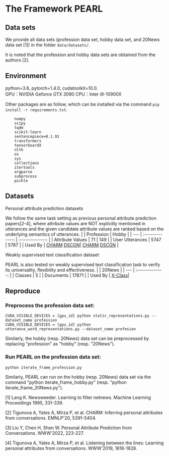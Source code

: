 # The Framework PEARL
## Data sets
We provide all data sets (profession data set, hobby data set, and 20News data set [1]) in the folder `data/datasets/`.

It is noted that the profession and hobby data sets are obtained from the authors [2].

## Environment

python=3.6, pytorch=1.4.0, cudatoolkit=10.0.                                                    
GPU：NVIDIA Geforce GTX 3090   CPU：Inter i9-10900X                                  

Other packages are as follow, which can be installed via the command `pip install -r requirements.txt`.
```
    numpy
    scipy
    tqdm
    scikit-learn
    sentencepiece=0.1.91
    transformers
    tensorboardX
    nltk
    os
    sys
    collections
    itertools
    argparse
    subprocess
    pickle
```
## Datasets
Personal attribute prediction datasets

We follow the same task setting as previous personal attribute prediction papers[2-4], where attribute values are NOT explicitly mentioned in utterances and the given candidate attribute values are ranked based on the underlying semantics of utterances.
|     | Profession | Hobby |
| --- | :-------------: | :-------------: |
| Attribute Values | 71 | 149 |
| User Utterances | 5747 | 5787 |
| Used By | [CHARM](https://aclanthology.org/2020.emnlp-main.434/)  [DSCGN](https://dl.acm.org/doi/abs/10.1145/3487553.3524248)| [CHARM](https://aclanthology.org/2020.emnlp-main.434/)  [DSCGN](https://dl.acm.org/doi/abs/10.1145/3487553.3524248) |

Weakly supervised text classification dataset

PEARL is also tested on weakly supervised text classification task to verify its universality, flexibility and effectiveness.
| | 20News |
| --- | :-------------: |
| Classes | 5 |
| Documents | 17871 |
| Used By | [X-Class](https://arxiv.org/abs/2010.12794)|
## Reproduce
### Preprocess the profession data set:

    CUDA_VISIBLE_DEVICES = [gpu_id] python static_representations.py --dataset_name profession
    CUDA_VISIBLE_DEVICES = [gpu_id] python utterance_word_representations.py --dataset_name profesion

Similarly, the hobby (resp. 20News) data set can be preprocessed by replacing "profession" as "hobby" (resp. "20News").
### Run PEARL on the profession data set:

    python iterate_frame_profession.py

Similarly, PEARL can run on the hobby (resp. 20News) data set via the command "python iterate_frame_hobby.py" (resp. "python iterate_frame_20News.py").

[1] Lang K. Newsweeder. Learning to filter netnews. Machine Learning Proceedings 1995, 331-339.    

[2] Tigunova A, Yates A, Mirza P, et al. CHARM: Inferring personal attributes from conversations. EMNLP'20, 5391-5404.

[3] Liu Y, Chen H, Shen W. Personal Attribute Prediction from Conversations. WWW'2022, 223-227.

[4] Tigunova A, Yates A, Mirza P, et al. Listening between the lines: Learning personal attributes from conversations. WWW'2019, 1818-1828.

